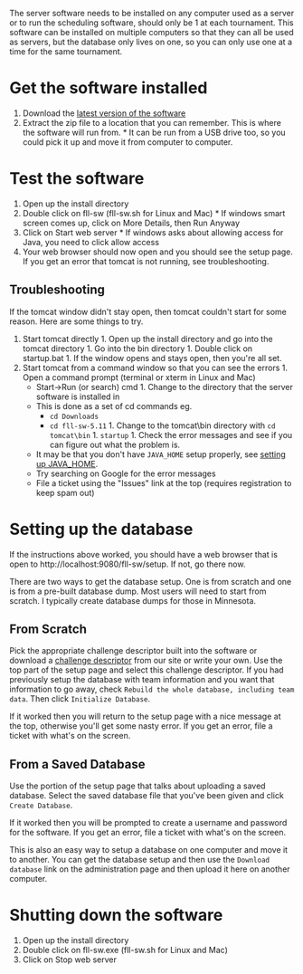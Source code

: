 The server software needs to be installed on any computer used as a server or to run the scheduling software, should only be 1 at each tournament. This software can be installed on multiple computers so that they can all be used as servers, but the database only lives on one, so you can only use one at a time for the same tournament.


Get the software installed
==========================

  1. Download the [latest version of the software](https://github.com/jpschewe/fll-sw/releases/latest)
  1. Extract the zip file to a location that you can remember. This is where the software will run from. 
    * It can be run from a USB drive too, so you could pick it up and move it from computer to computer.
  
Test the software
=================

  1. Open up the install directory
  1. Double click on fll-sw (fll-sw.sh for Linux and Mac)
    * If windows smart screen comes up, click on More Details, then Run Anyway
  1. Click on Start web server
    * If windows asks about allowing access for Java, you need to click allow access
  1. Your web browser should now open and you should see the setup page. If you get an error that tomcat is not running, see troubleshooting.

Troubleshooting
---------------
If the tomcat window didn't stay open, then tomcat couldn't start for some reason. Here are some things to try.

  1. Start tomcat directly
    1. Open up the install directory and go into the tomcat directory
    1. Go into the bin directory
    1. Double click on startup.bat
    1. If the window opens and stays open, then you're all set.
  1. Start tomcat from a command window so that you can see the errors
    1. Open a command prompt (terminal or xterm in Linux and Mac)
      * Start->Run (or search) cmd
    1. Change to the directory that the server software is installed in
      * This is done as a set of cd commands eg.
        * ```cd Downloads```
        * ```cd fll-sw-5.11```
    1. Change to the tomcat\bin directory with `cd tomcat\bin`
    1. `startup`
    1. Check the error messages and see if you can figure out what the problem is. 
      * It may be that you don't have `JAVA_HOME` setup properly, see [setting up JAVA_HOME](SettingUpJavaHome).
      * Try searching on Google for the error messages
      * File a ticket using the "Issues" link at the top (requires registration to keep spam out)


Setting up the database
=======================
If the instructions above worked, you should have a web browser that is open to http://localhost:9080/fll-sw/setup. If not, go there now.

There are two ways to get the database setup.  One is from scratch and one is from a pre-built database dump. Most users will need to start from scratch. I typically create database dumps for those in Minnesota.

From Scratch
-------------
Pick the appropriate challenge descriptor built into the software or download a [challenge descriptor](../src/fll/resources/challenge-descriptors/) from our site or write your own. Use the top part of the setup page and select this challenge descriptor. If you had previously setup the database with team information and you want that information to go away, check `Rebuild the whole database, including team data`. Then click `Initialize Database`. 

If it worked then you will return to the setup page with a nice message at the top, otherwise you'll get some nasty error. If you get an error, file a ticket with what's on the screen.

From a Saved Database
--------------------
Use the portion of the setup page that talks about uploading a saved database. Select the saved database file that you've been given and click `Create Database`. 

If it worked then you will be prompted to create a username and password for the software.
If you get an error, file a ticket with what's on the screen.

This is also an easy way to setup a database on one computer and move it to another. You can get the database setup and then use the `Download database` link on the administration page and then upload it here on another computer.


Shutting down the software
===========================

  1. Open up the install directory
  1. Double click on fll-sw.exe (fll-sw.sh for Linux and Mac)
  1. Click on Stop web server
  


